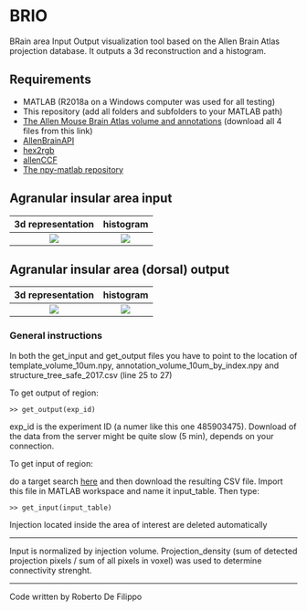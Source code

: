 # BRIO
BRain area Input Output visualization tool based on the Allen Brain Atlas projection database. It outputs a 3d reconstruction and a histogram.

## Requirements
- MATLAB (R2018a on a Windows computer was used for all testing)
- This repository (add all folders and subfolders to your MATLAB path)
- [The Allen Mouse Brain Atlas volume and annotations](http://data.cortexlab.net/allenCCF/) (download all 4 files from this link) 
- [AllenBrainAPI](https://github.com/SainsburyWellcomeCentre/AllenBrainAPI) 
- [hex2rgb](https://www.mathworks.com/matlabcentral/fileexchange/46289-rgb2hex-and-hex2rgb) 
- [allenCCF](https://github.com/cortex-lab/allenCCF) 
- [The npy-matlab repository](http://github.com/kwikteam/npy-matlab)


## Agranular insular area input
3d representation             |  histogram
:-------------------------:|:-----:
![](https://github.com/Robertooooooo/BRIO/blob/master/input%20AI.gif)  |  ![](https://github.com/Robertooooooo/BRIO/blob/master/input%20AI%20hist.png)

## Agranular insular area (dorsal) output
3d representation             |  histogram
:-------------------------:|:-----:
![](https://github.com/Robertooooooo/BRIO/blob/master/output%20AI.gif)  |  ![](https://github.com/Robertooooooo/BRIO/blob/master/output%20AI%20hist.png)

### General instructions ###

In both the get_input and get_output files you have to point to the location of template_volume_10um.npy, annotation_volume_10um_by_index.npy and structure_tree_safe_2017.csv (line 25 to 27)

To get output of region:
```
>> get_output(exp_id)
```
exp_id is the experiment ID (a numer like this one 	485903475).
Download of the data from the server might be quite slow (5 min), depends on your connection.

To get input of region:

do a target search [here](http://connectivity.brain-map.org/) and then download the resulting CSV file. Import this file in MATLAB workspace and name it input_table. Then type:
```
>> get_input(input_table)
```
Injection located inside the area of interest are deleted automatically

- - - - 
Input is normalized by injection volume.
Projection_density (sum of detected projection pixels / sum of all pixels in voxel) was used to determine connectivity strenght.
- - - - - - - - - - - - - - - - - - - - - - - - - - -

Code written by Roberto De Filippo
